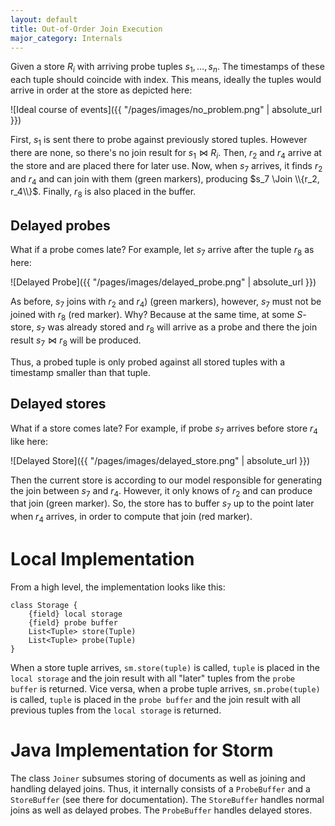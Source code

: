 ```yaml
---
layout: default
title: Out-of-Order Join Execution
major_category: Internals
---
```


Given a store $R_i$ with arriving probe tuples $s_1, \dots, s_n$.
The timestamps of these each tuple should coincide with index.
This means, ideally the tuples would arrive in order at the store as depicted here:

![Ideal course of events]({{ "/pages/images/no_problem.png" | absolute_url }})

First, $s_1$ is sent there to probe against previously stored tuples. However there are none, so there's no join result for $s_1 \Join R_i$.
Then, $r_2$ and $r_4$ arrive at the store and are placed there for later use.
Now, when $s_7$ arrives, it finds $r_2$ and $r_4$ and can join with them (green markers), producing $s_7 \Join \\{r_2, r_4\\}$. Finally, $r_8$ is also placed in the buffer.

## Delayed probes

What if a probe comes late? For example, let $s_7$ arrive after the tuple $r_8$ as here:

![Delayed Probe]({{ "/pages/images/delayed_probe.png" | absolute_url }})

As before, $s_7$ joins with $r_2$ and $r_4$) (green markers), however, $s_7$ must not be joined with $r_8$ (red marker). Why? Because at the same time, at some $S$-store, $s_7$ was already stored and $r_8$ will arrive as a probe and there the join result $s_7 \Join r_8$ will be produced.

Thus, a probed tuple is only probed against all stored tuples with a timestamp smaller than that tuple.

## Delayed stores

What if a store comes late? For example, if probe $s_7$ arrives before store $r_4$ like here:

![Delayed Store]({{ "/pages/images/delayed_store.png" | absolute_url }})

Then the current store is according to our model responsible for generating the join between $s_7$ and $r_4$. However, it only knows of $r_2$ and can produce that join (green marker). So, the store has to buffer $s_7$ up to the point later when $r_4$ arrives, in order to compute that join (red marker).

# Local Implementation

From a high level, the implementation looks like this:

```
class Storage {
    {field} local storage
    {field} probe buffer
    List<Tuple> store(Tuple)
    List<Tuple> probe(Tuple)
}
```

When a store tuple arrives, `sm.store(tuple)` is called, `tuple` is placed in the `local storage` and the join result with all "later" tuples from the `probe buffer` is returned. Vice versa, when a probe tuple arrives, `sm.probe(tuple)` is called, `tuple` is placed in the `probe buffer` and the join result with all previous tuples from the `local storage` is returned.


# Java Implementation for Storm

The class `Joiner` subsumes storing of documents as well as joining and handling delayed joins. Thus, it internally consists of a `ProbeBuffer` and a `StoreBuffer` (see there for documentation). The `StoreBuffer` handles normal joins as well as delayed probes. The `ProbeBuffer` handles delayed stores.
